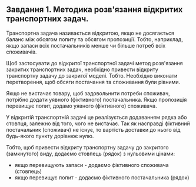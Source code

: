 ## Завдання 1. Методика розв'язання відкритих транспортних задач. ##

Транспортна задача називається відкритою, якщо не досягається баланс між обсягом попиту та обсягом пропозиції. Тобто, наприклад, якщо запаси всіх постачальників менше чи більше потреб всіх споживачів.

Щоб застосувати до відкритої транспортної задачі метод розв'язання закритих транспортних задач, необхідно привести відкриту транспортну задачу до закритої моделі. Тобто. Необхідно виконати перетворення, щоб обсяги постачання та споживання були рівними.

Якщо не вистачає товару, щоб задовольнити потреби споживач, потрібно додати уявного (фіктивного) постачальника. Якщо пропозиція перевищує попит, додамо уявного (фіктивного) споживача.

У відкритій транспортній задачі це реалізується додаванням рядка або стовпця, залежно від того, чого не вистачає. Так як насправді фіктивний постачальник (споживач) не існує, то вартість доставки до нього від будь-якого пункту дорівнює нулю.

Тобто, щоб привести відкриту транспортну задачу до закритого (замкнутого) виду, додаємо стовпець (рядок) з нульовими цінами:

- якщо перевищують запаси - додаємо фіктивного споживача (стовпець)
- якщо перевищує попит - додаємо фіктивного постачальника (рядок)
